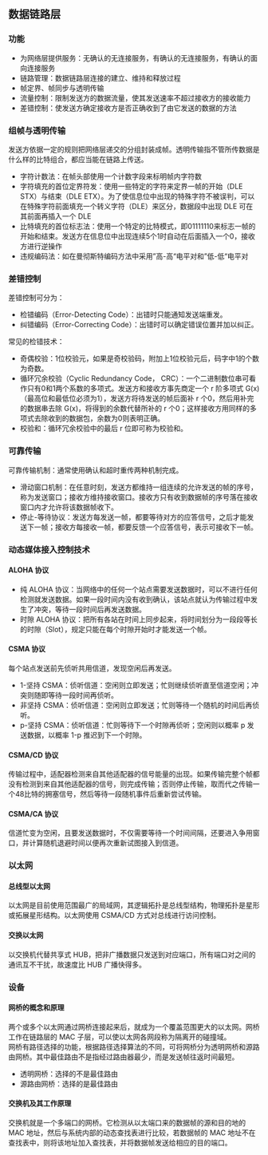 ## 数据链路层
### 功能
* 为网络层提供服务：无确认的无连接服务，有确认的无连接服务，有确认的面向连接服务
* 链路管理：数据链路层连接的建立、维持和释放过程
* 帧定界、帧同步与透明传输
* 流量控制：限制发送方的数据流量，使其发送速率不超过接收方的接收能力
* 差错控制：使发送方确定接收方是否正确收到了由它发送的数据的方法

### 组帧与透明传输
发送方依据一定的规则把网络层递交的分组封装成帧。透明传输指不管所传数据是什么样的比特组合，都应当能在链路上传送。
* 字符计数法：在帧头部使用一个计数字段来标明帧内字符数
* 字符填充的首位定界符发：使用一些特定的字符来定界一帧的开始（DLE STX）与结束（DLE ETX）。为了使信息位中出现的特殊字符不被误判，可以在特殊字符前面填充一个转义字符（DLE）来区分，数据段中出现 DLE 可在其前面再插入一个 DLE
* 比特填充的首位标志法：使用一个特定的比特模式，即01111110来标志一帧的开始和结束。发送方在信息位中出现连续5个1时自动在后面插入一个0，接收方进行逆操作
* 违规编码法：如在曼彻斯特编码方法中采用”高-高“电平对和”低-低“电平对

### 差错控制
差错控制可分为：
* 检错编码（Error-Detecting Code）：出错时只能通知发送端重发。
* 纠错编码（Error-Correcting Code）：出错时可以确定错误位置并加以纠正。

常见的检错技术：
* 奇偶校验：1位校验元，如果是奇校验码，附加上1位校验元后，码字中1的个数为奇数。
* 循环冗余校验（Cyclic Redundancy Code， CRC）：一个二进制数位串可看作只有0和1两个系数的多项式。发送方和接收方事先商定一个 r 阶多项式 G(x)（最高位和最低位必须为1），发送方将待发送的帧后面补 r 个0，然后用补完的数据串去除 G(x)，将得到的余数代替所补的 r 个0；这样接收方用同样的多项式去除收到的数据包，余数为0则表明正确。
* 校验和：循环冗余校验中的最后 r 位即可称为校验和。

### 可靠传输
可靠传输机制：通常使用确认和超时重传两种机制完成。
* 滑动窗口机制：在任意时刻，发送方都维持一组连续的允许发送的帧的序号，称为发送窗口；接收方维持接收窗口。接收方只有收到数据帧的序号落在接收窗口内才允许将该数据帧收下。
* 停止-等待协议：发送方每发送一帧，都要等待对方的应答信号，之后才能发送下一帧；接收方每接收一帧，都要反馈一个应答信号，表示可接收下一帧。

### 动态媒体接入控制技术
#### ALOHA 协议
* 纯 ALOHA 协议：当网络中的任何一个站点需要发送数据时，可以不进行任何检测就发送数据。如果一段时间内没有收到确认，该站点就认为传输过程中发生了冲突，等待一段时间后再发送数据。
* 时隙 ALOHA 协议：把所有各站在时间上同步起来，将时间划分为一段段等长的时隙（Slot），规定只能在每个时隙开始时才能发送一个帧。
#### CSMA 协议
每个站点发送前先侦听共用信道，发现空闲后再发送。
* 1-坚持 CSMA：侦听信道：空闲则立即发送；忙则继续侦听直至信道空闲；冲突则随即等待一段时间再侦听。
* 非坚持 CSMA：侦听信道：空闲则立即发送；忙则等待一个随机的时间后再侦听。
* p-坚持 CSMA：侦听信道：忙则等待下一个时隙再侦听；空闲则以概率 p 发送数据，以概率 1-p 推迟到下一个时隙。
#### CSMA/CD 协议
传输过程中，适配器检测来自其他适配器的信号能量的出现。如果传输完整个帧都没有检测到来自其他适配器的信号，则完成传输；否则停止传输，取而代之传输一个48比特的拥塞信号，然后等待一段随机事件后重新尝试传输。
#### CSMA/CA 协议
信道忙变为空闲，且要发送数据时，不仅需要等待一个时间间隔，还要进入争用窗口，并计算随机退避时间以便再次重新试图接入到信道。

### 以太网
#### 总线型以太网
以太网是目前使用范围最广的局域网，其逻辑拓扑是总线型结构，物理拓扑是星形或拓展星形结构。以太网使用 CSMA/CD 方式对总线进行访问控制。

#### 交换以太网
以交换机代替共享式 HUB，把非广播数据只发送到对应端口，所有端口对之间的通讯互不干扰，故速度比 HUB 广播快得多。

### 设备
#### 网桥的概念和原理
两个或多个以太网通过网桥连接起来后，就成为一个覆盖范围更大的以太网。网桥工作在链路层的 MAC 子层，可以使以太网各网段称为隔离开的碰撞域。  
网桥有路径选择的功能，根据路径选择算法的不同，可将网桥分为透明网桥和源路由网桥。其中最佳路由不是指经过路由器最少，而是发送帧往返时间最短。

* 透明网桥：选择的不是最佳路由
* 源路由网桥：选择的是最佳路由

#### 交换机及其工作原理
交换机就是一个多端口的网桥。它检测从以太端口来的数据帧的源和目的地的 MAC 地址，然后与系统内部的动态查找表进行比较，若数据帧的 MAC 地址不在查找表中，则将该地址加入查找表，并将数据帧发送给相应的目的端口。